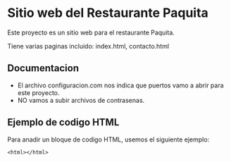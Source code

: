 # Sitio web del Restaurante Paquita

Este proyecto es un sitio web para el restaurante Paquita.

Tiene varias paginas incluido: index.html, contacto.html

## Documentacion 

- El archivo configuracion.com nos indica que puertos vamo a abrir para este proyecto.
- NO vamos a subir archivos de contrasenas.

## Ejemplo de codigo HTML

Para anadir un bloque de codigo HTML, usemos el siguiente ejemplo:

```
<html></html>
```